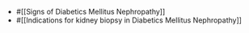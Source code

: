 - #[[Signs of Diabetics Mellitus Nephropathy]]
- #[[Indications for kidney biopsy in Diabetics Mellitus Nephropathy]]